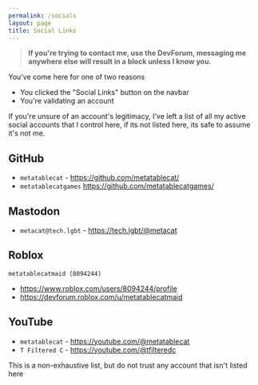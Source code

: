```yaml
---
permalink: /socials
layout: page
title: Social Links
---
```


> **If you're trying to contact me, use the DevForum, messaging me anywhere else will result in a block unless I know you.**

You've come here for one of two reasons
* You clicked the "Social Links" button on the navbar
* You're validating an account

If you're unsure of an account's legitimacy, I've left a list of all my active social accounts that I control here, if its not listed here, its safe to assume it's not me.

## GitHub

* `metatablecat` - https://github.com/metatablecat/
* `metatablecatgames` https://github.com/metatablecatgames/

## Mastodon

* `metacat@tech.lgbt` - https://tech.lgbt/@metacat

## Roblox

`metatablecatmaid (8094244)`

* https://www.roblox.com/users/8094244/profile
* https://devforum.roblox.com/u/metatablecatmaid

## YouTube

* `metatablecat` - https://youtube.com/@metatablecat
* `T Filtered C` - https://youtube.com/@tfilteredc

This is a non-exhaustive list, but do not trust any account that isn't listed here
